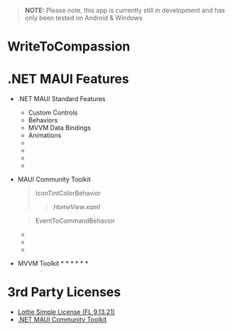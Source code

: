 > **NOTE:** Please note, this app is currently still in development and has only been tested on Android & Windows

# WriteToCompassion


# .NET MAUI Features

* .NET MAUI Standard Features
  * Custom Controls
  * Behaviors
  * MVVM Data Bindings
  * Animations
  * 
  * 
  * 
  *  
  
* MAUI Community Toolkit
  > IconTintColorBehavior
  >> *HomeView.xaml*
  
  > EventToCommandBehavior
  * 
  * 
  * 

* MVVM Toolkit
  * 
  * 
  * 
  * 
  * 
  * 
  
  
# 3rd Party Licenses 
* [Lottie Simple License (FL 9.13.21)](https://lottiefiles.com/page/license)
* [.NET MAUI Community Toolkit](https://github.com/CommunityToolkit/Maui)

